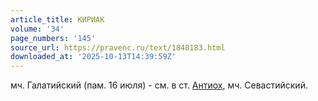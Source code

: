 ```yaml
---
article_title: КИРИАК
volume: '34'
page_numbers: '145'
source_url: https://pravenc.ru/text/1840183.html
downloaded_at: '2025-10-13T14:39:59Z'
---
```


мч. Галатийский (пам. 16 июля) - см. в ст. [Антиох](https://pravenc.ru/text/Антиох.html), мч. Севастийский.
